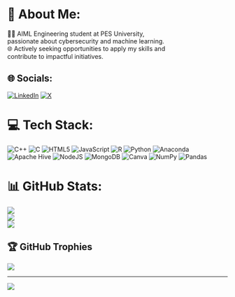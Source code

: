 # 💫 About Me:
👨‍💻 AIML Engineering student at PES University, <br>passionate about cybersecurity and machine learning.<br>🌐 Actively seeking opportunities to apply my skills and <br>contribute to impactful initiatives.


## 🌐 Socials:
[![LinkedIn](https://img.shields.io/badge/LinkedIn-%230077B5.svg?logo=linkedin&logoColor=white)](https://linkedin.com/in/www.linkedin.com/in/rahulr0xcdf) [![X](https://img.shields.io/badge/X-black.svg?logo=X&logoColor=white)](https://x.com/https://twitter.com/rahul0xcdf) 

# 💻 Tech Stack:
![C++](https://img.shields.io/badge/c++-%2300599C.svg?style=for-the-badge&logo=c%2B%2B&logoColor=white) ![C](https://img.shields.io/badge/c-%2300599C.svg?style=for-the-badge&logo=c&logoColor=white) ![HTML5](https://img.shields.io/badge/html5-%23E34F26.svg?style=for-the-badge&logo=html5&logoColor=white) ![JavaScript](https://img.shields.io/badge/javascript-%23323330.svg?style=for-the-badge&logo=javascript&logoColor=%23F7DF1E) ![R](https://img.shields.io/badge/r-%23276DC3.svg?style=for-the-badge&logo=r&logoColor=white) ![Python](https://img.shields.io/badge/python-3670A0?style=for-the-badge&logo=python&logoColor=ffdd54) ![Anaconda](https://img.shields.io/badge/Anaconda-%2344A833.svg?style=for-the-badge&logo=anaconda&logoColor=white) ![Apache Hive](https://img.shields.io/badge/Apache%20Hive-FDEE21?style=for-the-badge&logo=apachehive&logoColor=black) ![NodeJS](https://img.shields.io/badge/node.js-6DA55F?style=for-the-badge&logo=node.js&logoColor=white) ![MongoDB](https://img.shields.io/badge/MongoDB-%234ea94b.svg?style=for-the-badge&logo=mongodb&logoColor=white) ![Canva](https://img.shields.io/badge/Canva-%2300C4CC.svg?style=for-the-badge&logo=Canva&logoColor=white) ![NumPy](https://img.shields.io/badge/numpy-%23013243.svg?style=for-the-badge&logo=numpy&logoColor=white) ![Pandas](https://img.shields.io/badge/pandas-%23150458.svg?style=for-the-badge&logo=pandas&logoColor=white)
# 📊 GitHub Stats:
![](https://github-readme-stats.vercel.app/api?username=rahul0xcdf&theme=dark&hide_border=false&include_all_commits=true&count_private=false)<br/>
![](https://github-readme-streak-stats.herokuapp.com/?user=rahul0xcdf&theme=dark&hide_border=false)<br/>
![](https://github-readme-stats.vercel.app/api/top-langs/?username=rahul0xcdf&theme=dark&hide_border=false&include_all_commits=true&count_private=false&layout=compact)

## 🏆 GitHub Trophies
![](https://github-profile-trophy.vercel.app/?username=rahul0xcdf&theme=radical&no-frame=false&no-bg=true&margin-w=4)

---
[![](https://visitcount.itsvg.in/api?id=rahul0xcdf&icon=0&color=0)](https://visitcount.itsvg.in)

<!-- Proudly created with GPRM ( https://gprm.itsvg.in ) -->
